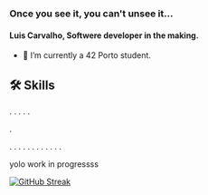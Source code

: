 ### Once you see it, you can't unsee it...


#### **Luis Carvalho**, Softwere developer in the making.

- 🌱 I’m currently a 42 Porto student.

<!--
- 🔭 I’m currently working on ...
- 👯 I’m looking to collaborate on ...
- 🤔 I’m looking for help with ...
- 💬 Ask me about ...
- 📫 How to reach me: ...
- 😄 Pronouns: ...
- ⚡ Fun fact: ...
-->

## 🛠️ Skills

<!--
[![My Skills](https://skillicons.dev/icons?i=blender,c,swift,vscode,github,ps,autocad,ai,linux)](https://skillicons.dev)
-->





.
.
.
.
.

.

.
.
.
.
.
.
.
.
.
.
.
.







yolo work in progressss



















[![GitHub Streak](https://github-readme-streak-stats.herokuapp.com?user=codemaker2015&theme=blueberry&date_format=M%20j%5B%2C%20Y%5D)](https://git.io/streak-stats)
